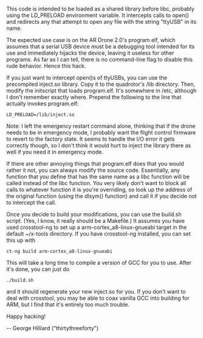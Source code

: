 This code is intended to be loaded as a shared library before libc, probably using
the LD_PRELOAD environment variable.  It intercepts calls to open() and redirects
any that attempt to open any file with the string "ttyUSB" in its name.

The expected use case is on the AR Drone 2.0's program.elf, which assumes that a
serial USB device must be a debugging tool intended for its use and immediately
hijacks the device, leaving it useless for other programs.  As far as I can tell,
there is no command-line flag to disable this rude behavior.  Hence this hack.

If you just want to intercept open()s of ttyUSBs, you can use the precompiled inject.so
library.  Copy it to the quadrotor's /lib directory.  Then, modify the initscript that
loads program.elf.  It's somewhere in /etc, although I don't remember exactly where.
Prepend the following to the line that actually invokes program.elf:

    LD_PRELOAD=/lib/inject.so

Note: I left the emergency restart command alone, thinking that if the drone needs to be
in emergency mode, I probably want the flight control firmware to revert to the factory
state.  It seems to handle the I/O error it gets correctly though, so I don't think it
would hurt to inject the library there as well if you need it in emergency mode.

If there are other annoying things that program.elf does that you would rather it not,
you can always modify the source code.  Essentially, any function that you define that
has the same name as a libc function will be called instead of the libc function.  You
very likely don't want to block all calls to whatever function it is you're overriding,
so look up the address of the original function (using the dlsym() function) and call it
if you decide not to intercept the call.

Once you decide to build your modifications, you can use the build.sh script.  (Yes, I
know, it really should be a Makefile.)  It assumes you have used crosstool-ng to set up a
arm-cortex_a8-linux-gnueabi target in the default ~/x-tools directory.  If you have
crosstool-ng installed, you can set this up with

    ct-ng build arm-cortex_a8-linux-gnueabi

This will take a long time to compile a version of GCC for you to use.  After it's done,
you can just do

    ./build.sh

and it should regenerate your new inject.so for you.  If you don't want to deal with
crosstool, you may be able to coax vanilla GCC into building for ARM, but I find that it's
entirely too much trouble.

Happy hacking!

 -- George Hilliard
	("thirtythreeforty")
